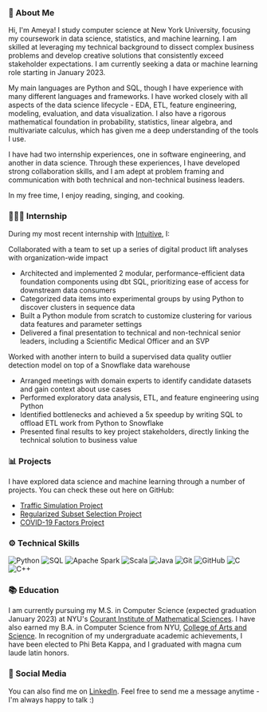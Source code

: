 ### 👋 About Me

Hi, I'm Ameya! I study computer science at New York University, focusing my coursework in data science, statistics, and machine learning. I am skilled at leveraging my technical background to dissect complex business problems and develop creative solutions that consistently exceed stakeholder expectations. I am currently seeking a data or machine learning role starting in January 2023. 

My main languages are Python and SQL, though I have experience with many different languages and frameworks. I have worked closely with all aspects of the data science lifecycle - EDA, ETL, feature engineering, modeling, evaluation, and data visualization. I also have a rigorous mathematical foundation in probability, statistics, linear algebra, and multivariate calculus, which has given me a deep understanding of the tools I use.

I have had two internship experiences, one in software engineering, and another in data science. Through these experiences, I have developed strong collaboration skills, and I am adept at problem framing and communication with both technical and non-technical business leaders.

In my free time, I enjoy reading, singing, and cooking.

### 👨🏽‍💻 Internship
During my most recent internship with [Intuitive](https://www.intuitive.com/en-us), I:

Collaborated with a team to set up a series of digital product lift analyses with organization-wide impact
  - Architected and implemented 2 modular, performance-efficient data foundation components using dbt SQL, prioritizing ease of access for downstream data consumers
  - Categorized data items into experimental groups by using Python to discover clusters in sequence data
  - Built a Python module from scratch to customize clustering for various data features and parameter settings
  - Delivered a final presentation to technical and non-technical senior leaders, including a Scientific Medical Officer and an SVP

Worked with another intern to build a supervised data quality outlier detection model on top of a Snowflake data warehouse
  - Arranged meetings with domain experts to identify candidate datasets and gain context about use cases
  - Performed exploratory data analysis, ETL, and feature engineering using Python
  - Identified bottlenecks and achieved a 5x speedup by writing SQL to offload ETL work from Python to Snowflake
  - Presented final results to key project stakeholders, directly linking the technical solution to business value

### 📊 Projects
I have explored data science and machine learning through a number of projects. You can check these out here on GitHub:

- [Traffic Simulation Project](https://github.com/aashere/BDAD_Violet_Noise)
- [Regularized Subset Selection Project](https://github.com/aashere/regularized-subset-selection)
- [COVID-19 Factors Project](https://github.com/aashere/covid19-factors)

### ⚙️ Technical Skills

![Python](https://img.shields.io/badge/python-3670A0?style=for-the-badge&logo=python&logoColor=ffdd54)
![SQL](https://img.shields.io/badge/-SQL-blue?style=for-the-badge&logo=sql&logoColor=white)
![Apache Spark](https://img.shields.io/badge/apache%20spark-3c3a3e?style=for-the-badge&logo=apachespark&logoColor=E25A1C)
![Scala](https://img.shields.io/badge/scala-%23DC322F.svg?style=for-the-badge&logo=scala&logoColor=white)
![Java](https://img.shields.io/badge/java-%23ED8B00.svg?style=for-the-badge&logo=java&logoColor=white)
![Git](https://img.shields.io/badge/git-%23F05033.svg?style=for-the-badge&logo=git&logoColor=white)
![GitHub](https://img.shields.io/badge/github-%23121011.svg?style=for-the-badge&logo=github&logoColor=white)
![C](https://img.shields.io/badge/c-%2300599C.svg?style=for-the-badge&logo=c&logoColor=white)
![C++](https://img.shields.io/badge/c++-%2300599C.svg?style=for-the-badge&logo=c%2B%2B&logoColor=white)

### 📚 Education

I am currently pursuing my M.S. in Computer Science (expected graduation January 2023) at NYU's [Courant Institute of Mathematical Sciences](https://cs.nyu.edu/home/index.html). I have also earned my B.A. in Computer Science from NYU, [College of Arts and Science](https://cas.nyu.edu/). In recognition of my undergraduate academic achievements, I have been elected to Phi Beta Kappa, and I graduated with magna cum laude latin honors.

### 🤝 Social Media
You can also find me on [LinkedIn](https://www.linkedin.com/in/ameya-shere/). Feel free to send me a message anytime - I'm always happy to talk :)
